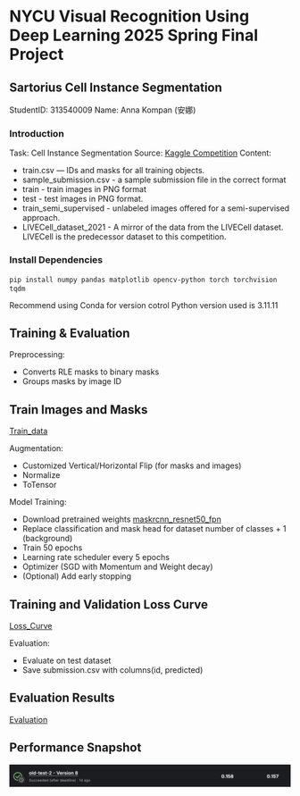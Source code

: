 # NYCU Visual Recognition Using Deep Learning 2025 Spring Final Project
## Sartorius Cell Instance Segmentation

StudentID: 313540009
Name: Anna Kompan (安娜)

### Introduction

Task: Cell Instance Segmentation
Source: [Kaggle Competition](https://www.kaggle.com/competitions/sartorius-cell-instance-segmentation)
Content:
- train.csv —  IDs and masks for all training objects.
- sample_submission.csv - a sample submission file in the correct format
- train - train images in PNG format
- test - test images in PNG format.
- train_semi_supervised - unlabeled images offered for a semi-supervised approach.
- LIVECell_dataset_2021 - A mirror of the data from the LIVECell dataset. LIVECell is the predecessor dataset to this competition.



### Install Dependencies

```
pip install numpy pandas matplotlib opencv-python torch torchvision tqdm
```

Recommend using Conda for version cotrol
Python version used is 3.11.11

## Training & Evaluation
Preprocessing:
- Converts RLE masks to binary masks
- Groups masks by image ID

## Train Images and Masks
[Train_data](./img/train_data.png)

Augmentation:
- Customized Vertical/Horizontal Flip (for masks and images)
- Normalize
- ToTensor

Model Training:
- Download pretrained weights [maskrcnn_resnet50_fpn](https://download.pytorch.org/models/maskrcnn_resnet50_fpn_coco-bf2d0c1e.pth)
- Replace classification and mask head for dataset number of classes + 1 (background)
- Train 50 epochs
- Learning rate scheduler every 5 epochs
- Optimizer (SGD with Momentum and Weight decay)
- (Optional) Add early stopping

## Training and Validation Loss Curve
[Loss_Curve](./img/train_val_loss.png)

Evaluation:
- Evaluate on test dataset
- Save submission.csv with columns(id, predicted)

## Evaluation Results
[Evaluation](./img/evaluate_sample.png)

## Performance Snapshot

![Performance snapshot](./img/snapshot_kaggle.png)

